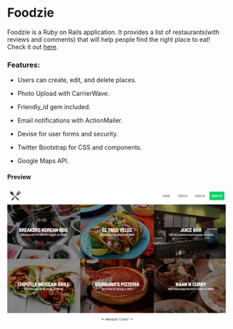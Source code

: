 # Foodzie

Foodzie is a Ruby on Rails application. It provides a list of restaurants(with reviews and comments) that will help people find the right place to eat! Check it out [here](https://foodzie.herokuapp.com/).

### Features: 

* Users can create, edit, and delete places.

* Photo Upload with CarrierWave.

* Friendly_id gem included.

* Email notifications with ActionMailer.

* Devise for user forms and security.

* Twitter Bootstrap for CSS and components.

* Google Maps API.

#### Preview

![Foodzie Project](https://github.com/pkayokay/Foodzie/blob/master/app/assets/images/foodzie.png)
